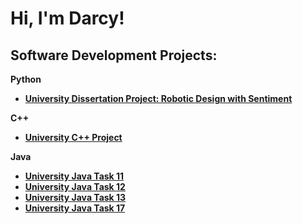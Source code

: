 <h1>Hi, I'm Darcy! </h1>

<h2>Software Development Projects:</h2>

<b>Python<b>
- [University Dissertation Project: Robotic Design with Sentiment](https://github.com/darcy-crabtree/university-disseration-project)

<b>C++<b>
- [University C++ Project](https://github.com/darcy-crabtree/university-dungeon-game)

<b>Java<b>
- [University Java Task 11](https://github.com/darcy-crabtree/university-java-portfolio-11)
- [University Java Task 12](https://github.com/darcy-crabtree/university-java-portfolio-12)
- [University Java Task 13](https://github.com/darcy-crabtree/university-java-portfolio-13)
- [University Java Task 17](https://github.com/darcy-crabtree/university-java-portfolio-17)

<!--
## Hi there 👋
**darcy-crabtree/darcy-crabtree** is a ✨ _special_ ✨ repository because its `README.md` (this file) appears on your GitHub profile.

Here are some ideas to get you started:

- 🔭 I’m currently working on ...
- 🌱 I’m currently learning ...
- 👯 I’m looking to collaborate on ...
- 🤔 I’m looking for help with ...
- 💬 Ask me about ...
- 📫 How to reach me: ...
- 😄 Pronouns: ...
- ⚡ Fun fact: ...
-->
